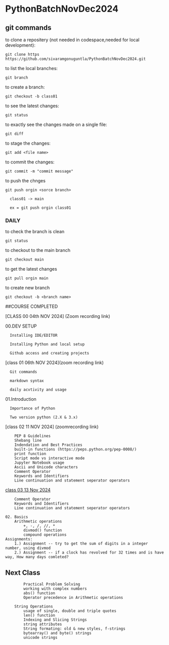 # PythonBatchNovDec2024



## git commands
 
to clone a repositery (not needed in codespace,needed for local development):
    
    git clone https https://github.com/sivaramgonuguntla/PythonBatchNovDec2024.git


to list the local branches:

    git branch


to create a branch:

    git checkout -b class01


to see the latest changes:

    git status


to exactly see the changes made on a single file:

    git diff


to stage the changes:

    git add <file name>


to commit the changes:

    git commit -m "commit message"

to push the chnges

    git push orgin <sorce branch>

      class01 -> main
   
      ex = git push orgin class01


### DAILY

to check the branch is clean

    git status

to checkout to the main branch

    git checkout main

to get the latest changes

    git pull orgin main

to create new branch

    git checkout -b <branch name>



##COURSE COMPLETED

[CLASS 00  04th NOV 2024] (Zoom recording link)

   00.DEV SETUP

      Installing IDE/EDITOR

      Installing Python and local setup

      Github access and creating projects


[class 01  06th NOV 2024](zoom recording link)
   
      Git commands

      markdown syntax

      daily acvtivity and usage

   01.Introduction

      Importance of Python

      Two version python (2.X & 3.x)
 

[class 02 11 NOV 2024] (zoomrecording link)


        PEP 8 Guidelines
        Shebang line
        Indendation and Best Practices
        built-in functions (https://peps.python.org/pep-0008/)
        print function
        Script mode vs interactive mode
        Jupyter Notebook usage
        Ascii and Unicode characters
        Comment Operator
        Keywords and Identifiers
        Line continuation and statement seperator operators

[class 03 13 Nov 2024 ](zoomrecordinglink)

        Comment Operator
        Keywords and Identifiers
        Line continuation and statement seperator operators
    
    02. Basics
        Arithmetic operations
            +, -, /, //, *
            divmod() function
            compound operations
    Assignments:
        1.) Assignment -- try to get the sum of digits in a integer number, using divmod  
        2.) Assignment -- if a clock has revolved for 32 times and is have way, How many days comleted?

## Next Class

            Practical Problem Solving
            working with complex numbers
            abs() function
            Operator precedence in Arithmetic operations

        String Operations
            usage of single, double and triple quotes
            len() function
            Indexing and Slicing Strings
            string attributes
            String formating: old & new styles, f-strings
            bytearray() and byte() strings
            unicode strings